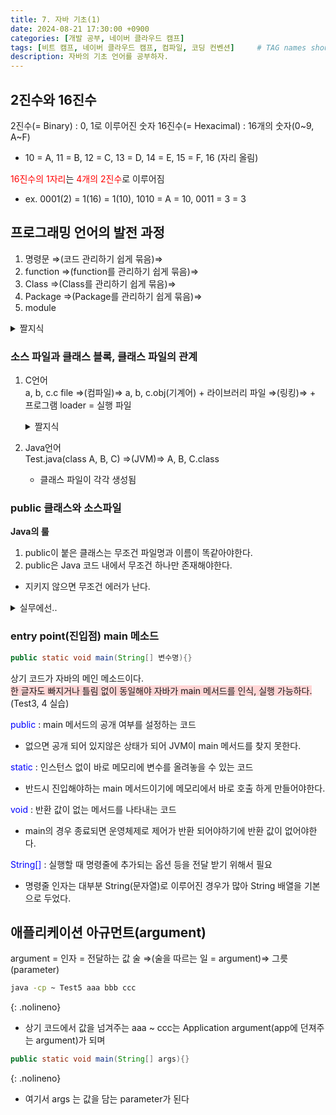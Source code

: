 ```yaml
---
title: 7. 자바 기초(1)
date: 2024-08-21 17:30:00 +0900
categories: [개발 공부, 네이버 클라우드 캠프]
tags: [비트 캠프, 네이버 클라우드 캠프, 컴파일, 코딩 컨벤션]     # TAG names should always be lowercase
description: 자바의 기초 언어를 공부하자.
---
```


## 2진수와 16진수

2진수(= Binary) : 0, 1로 이루어진 숫자
16진수(= Hexacimal) : 16개의 숫자(0~9, A~F)
- 10 = A, 11 = B, 12 = C, 13 = D, 14 = E, 15 = F, 16 (자리 올림)

<span style="color: red">16진수의 1자리</span>는 <span style="color: red">4개의 2진수</span>로 이루어짐
- ex. 0001(2) = 1(16) = 1(10), 1010 = A = 10, 0011 = 3 = 3

## 프로그래밍 언어의 발전 과정

1. 명령문 ⇒(코드 관리하기 쉽게 묶음)⇒
2. function ⇒(function를 관리하기 쉽게 묶음)⇒
3. Class ⇒(Class를 관리하기 쉽게 묶음)⇒
4. Package ⇒(Package를 관리하기 쉽게 묶음)⇒
5. module

<details>
<summary>짤지식</summary>

웹 사이트는 페이지 단위로 격리를 시킴
즉, 자바스크립트는 딱 한페이지만 제어 가능함.

</details>

### 소스 파일과 클래스 블록, 클래스 파일의 관계

1. C언어   
    a, b, c.c file ⇒(컴파일)⇒ a, b, c.obj(기계어) + 라이브러리 파일 ⇒(링킹)⇒ \+ 프로그램 loader = 실행 파일
    <details markdown=1>
    <summary markdown="span">짤지식</summary>

    - loader : OS가 프로그램을 실행시킬 때 기계어 코드를 메모리에 로딩 해주고 main()을 호출해주는 보조 코드
    - 라이브러리 = 다른 개발자가 만들어 놓은 코드, 컴파일 된 코드 ex. .lib, .dll(window), .so(Linux, Unix)
    - header file = 불러올 펑션이 들어가있는 것을 한번에 정리, #include로 불러 쓸 수 있음

    </details>
2. Java언어   
    Test.java(class A, B, C) ⇒(JVM)⇒ A, B, C.class
    - 클래스 파일이 각각 생성됨

### public 클래스와 소스파일

**Java의 룰**

1. public이 붙은 클래스는 무조건 파일명과 이름이 똑같아야한다.
2. public은 Java 코드 내에서 무조건 하나만 존재해야한다.
- 지키지 않으면 무조건 에러가 난다.
<details markdown=1>
<summary markdown="span">실무에선..</summary>

- 1 소스 파일 ↔ 1 클래스 블록
    - 클래스를 정의한 파일을 찾기 쉽다.
- 파일 명과 클래스 명을 같게한다.

</details>

### entry point(진입점) main 메소드

```java
public static void main(String[] 변수명){}
```

상기 코드가 자바의 메인 메소드이다.   
<span style="background-color: #ffd6d6">한 글자도 빠지거나 틀림 없이 동일해야 자바가 main 메서드를 인식, 실행 가능하다.</span> (Test3, 4 실습)   

<span style="color: blue">public</span> : main 메서드의 공개 여부를 설정하는 코드
- 없으면 공개 되어 있지않은 상태가 되어 JVM이 main 메서드를 찾지 못한다.   

<span style="color: blue">static</span> : 인스턴스 없이 바로 메모리에 변수를 올려놓을 수 있는 코드
- 반드시 진입해야하는 main 메서드이기에 메모리에서 바로 호출 하게 만들어야한다.   

<span style="color: blue">void</span> : 반환 값이 없는 메서드를 나타내는 코드   
- main의 경우 종료되면 운영체제로 제어가 반환 되어야하기에 반환 값이 없어야한다.   

<span style="color: blue">String[]</span> : 실행할 때 명령줄에 추가되는 옵션 등을 전달 받기 위해서 필요
- 명령줄 인자는 대부분 String(문자열)로 이루어진 경우가 많아 String 배열을 기본으로 두었다.

## 애플리케이션 아규먼트(argument)

argument = 인자 = 전달하는 값
술 ⇒(술을 따르는 일 = argument)⇒ 그릇(parameter)

```bash
java -cp ~ Test5 aaa bbb ccc
```
{: .nolineno}

- 상기 코드에서 값을 넘겨주는 aaa ~ ccc는 Application argument(app에 던져주는 argument)가 되며

```java
public static void main(String[] args){}
```
{: .nolineno}

- 여기서 args 는 값을 담는 parameter가 된다